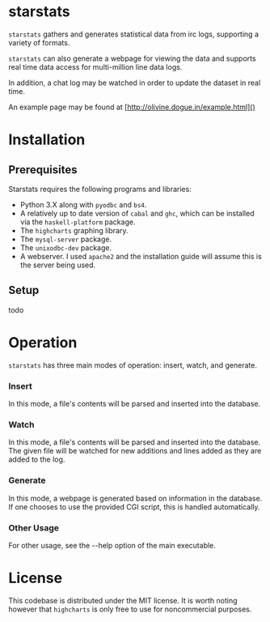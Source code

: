 starstats
=========

`starstats` gathers and generates statistical data from irc logs, supporting a variety of formats.

`starstats` can also generate a webpage for viewing the data and supports 
real time data access for multi-million line data logs.

In addition, a chat log may be watched in order to update the dataset in real time.

An example page may be found at [http://olivine.dogue.in/example.html]()

Installation
============

Prerequisites
-------------

Starstats requires the following programs and libraries:
 - Python 3.X along with `pyodbc` and `bs4`.
 - A relatively up to date version of `cabal` and `ghc`, which can be installed via the  `haskell-platform` package.
 - The `highcharts` graphing library.
 - The `mysql-server` package.
 - The `unixodbc-dev` package.
 - A webserver. I used `apache2` and the installation guide will assume this is the server being used.


Setup
-----

todo


Operation
=========

`starstats` has three main modes of operation: insert, watch, and generate.

### Insert

In this mode, a file's contents will be parsed and inserted into the database.

### Watch

In this mode, a file's contents will be parsed and inserted into the database. The given file will be watched for new additions and lines added as they are added to the log.

### Generate

In this mode, a webpage is generated based on information in the database. If one chooses to use the provided CGI script, this is handled automatically.

### Other Usage

For other usage, see the --help option of the main executable.

License
=======
This codebase is distributed under the MIT license. It is worth noting however that `highcharts` is only free to use for noncommercial purposes.
